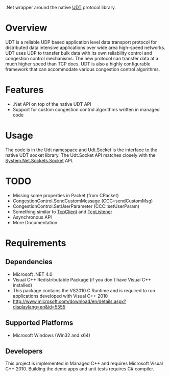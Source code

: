 .Net wrapper around the native [UDT](http://udt.sourceforge.net) protocol library.

# Overview

UDT is a reliable UDP based application level data transport protocol for
distributed data intensive applications over wide area high-speed networks.
UDT uses UDP to transfer bulk data with its own reliability control and
congestion control mechanisms. The new protocol can transfer data at a much
higher speed than TCP does. UDT is also a highly configurable framework that
can accommodate various congestion control algorithms.

# Features

* .Net API on top of the native UDT API
* Support for custom congestion control algorithms written in managed code

# Usage

The code is in the Udt namespace and Udt.Socket is the interface to the native
UDT socket library. The Udt.Socket API matches closely with the
[System.Net.Sockets.Socket](http://msdn.microsoft.com/en-us/library/system.net.sockets.socket.aspx)
API.

# TODO

* Missing some properties in Packet (from CPacket)
* CongestionControl.SendCustomMessage (CCC::sendCustomMsg)
* CongestionControl.SetUserParameter (CCC::setUserParam)
* Something similar to [TcpClient](http://msdn.microsoft.com/en-us/library/system.net.sockets.tcpclient.aspx) and [TcpListener](http://msdn.microsoft.com/en-us/library/system.net.sockets.tcplistener.aspx)
* Asynchronous API
* More Documentation

# Requirements

## Dependencies
* Microsoft .NET 4.0
* Visual C++ Redistributable Package (if you don't have Visual C++ installed)
 * This package contains the VS2010 C Runtime and is required to run applications developed with Visual C++ 2010
 * http://www.microsoft.com/download/en/details.aspx?displaylang=en&id=5555

## Supported Platforms
* Microsoft Windows (Win32 and x64)

## Developers

This project is implemented in Managed C++ and requires Microsoft Visual C++
2010. Building the demo apps and unit tests requires C# compiler.
